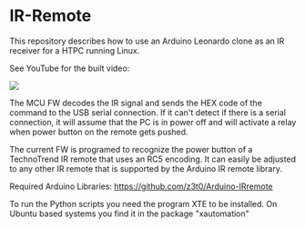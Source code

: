 # IR-Remote

This repository describes how to use an Arduino Leonardo clone as an IR receiver for a HTPC running Linux.

See YouTube for the built video:

[![](http://img.youtube.com/vi/LgeRr3wnThw/0.jpg)](http://www.youtube.com/watch?v=LgeRr3wnThw "")

The MCU FW decodes the IR signal and sends the HEX code of the command to the USB serial connection.
If it can't detect if there is a serial connection, it will assume that the PC is in power off and will activate a relay when power button on the remote gets pushed.

The current FW is programed to recognize the power button of a TechnoTrend IR remote that uses an RC5 encoding.
It can easily be adjusted to any other IR remote that is supported by the Arduino IR remote library.

Required Arduino Libraries: https://github.com/z3t0/Arduino-IRremote

To run the Python scripts you need the program XTE to be installed. On Ubuntu based systems you find it in the package "xautomation"
